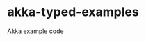 <!--

   Copyright 2016 Daniel Urban

   All rights reserved

--->

# akka-typed-examples
Akka example code
